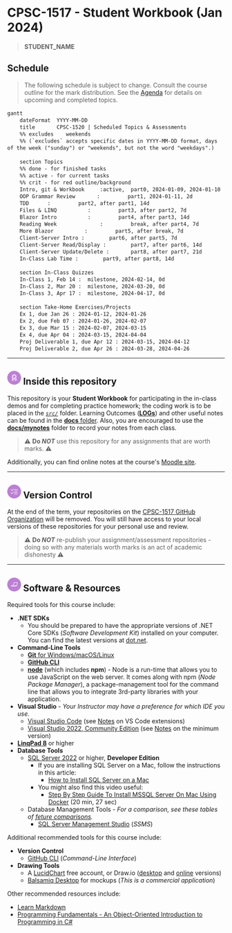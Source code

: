 # CPSC-1517 - **Student Workbook** (Jan 2024)

> **STUDENT_NAME**

## Schedule

> The following schedule is subject to change. Consult the course outline for the mark distribution. See the [Agenda](./Agenda.md) for details on upcoming and completed topics.

```mermaid
gantt
    dateFormat  YYYY-MM-DD
    title       CPSC-1520 | Scheduled Topics & Assessments
    %% excludes    weekends
    %% (`excludes` accepts specific dates in YYYY-MM-DD format, days of the week ("sunday") or "weekends", but not the word "weekdays".)

    section Topics
    %% done - for finished tasks
    %% active - for current tasks
    %% crit - for red outline/background
    Intro, git & Workbook     :active,  part0, 2024-01-09, 2024-01-10
    OOP Grammar Review       :         part1, 2024-01-11, 2d
    TDD      :         part2, after part1, 14d
    Files & LINQ          :         part3, after part2, 7d
    Blazor Intro          :         part4, after part3, 14d
    Reading Week              :         break, after part4, 7d
    More Blazor          :         part5, after break, 7d
    Client-Server Intro :        part6, after part5, 7d
    Client-Server Read/Display :        part7, after part6, 14d
    Client-Server Update/Delete :       part8, after part7, 21d
    In-Class Lab Time :        part9, after part8, 14d

    section In-Class Quizzes
    In-Class 1, Feb 14 :  milestone, 2024-02-14, 0d
    In-Class 2, Mar 20 :  milestone, 2024-03-20, 0d
    In-Class 3, Apr 17 :  milestone, 2024-04-17, 0d

    section Take-Home Exercises/Projects
    Ex 1, due Jan 26 : 2024-01-12, 2024-01-26
    Ex 2, due Feb 07 : 2024-01-26, 2024-02-07
    Ex 3, due Mar 15 : 2024-02-07, 2024-03-15
    Ex 4, due Apr 04 : 2024-03-15, 2024-04-04
    Proj Deliverable 1, due Apr 12 : 2024-03-15, 2024-04-12
    Proj Deliverable 2, due Apr 26 : 2024-03-28, 2024-04-26

```

----

## ![Inside This Repo](./docs/images/level.png) Inside this repository

This repository is your **Student Workbook** for participating in the in-class demos and for completing practice homework; the coding work is to be placed in the [*`src/`*](./src/ReadMe.md) folder. Learning Outcomes ([**LOGs**](./docs/learning_outcomes/ReadMe.md)) and other useful notes can be found in the [**docs** folder](./docs). Also, you are encouraged to use the [**docs/mynotes**](./docs/mynotes/ReadMe.md) folder to record your notes from each class.

> :warning: **Do *NOT*** use this repository for any assignments that are worth marks. :warning:

Additionally, you can find online notes at the course's [Moodle site](https://moodle.nait.ca).

<!--
> *There are old,  unofficial [website notes](https://cpsc-1517.github.io). These notes are no longer maintained, but may still be useful for some aspects of this course. You should remember that they contain content that references the older .NET Framework which is no longer taught in this course, so don't attempt to blindly apply content into material for the current iteration of this course.*
-->

----

## ![Version Control](./docs/images/tasks.png) Version Control

At the end of the term, your repositories on the [CPSC-1517 GitHub Organization](https://github.com/CPSC-1517) will be removed. You will still have access to your local versions of these repositories for your personal use and review.

> :warning: **Do *NOT*** re-publish your assignment/assessment repositories - doing so with any materials worth marks is an act of academic dishonesty :warning:


----

## ![Software et.al.](./docs/images/code.png) Software & Resources

Required tools for this course include:

- **.NET SDKs**
  - You should be prepared to have the appropriate versions of .NET Core SDKs (*Software Development Kit*) installed on your computer. You can find the latest versions at [dot.net](https://dot.net).
- **Command-Line Tools**
  - [**Git** for Windows/macOS/Linux](https://git-scm.com/downloads)
  - [**GitHub CLI**](https://cli.github.com/)
  - [**node**](https://nodejs.org/en/download/) (which includes **npm**) - Node is a run-time that allows you to use JavaScript on the web server. It comes along with npm (*Node Package Manager*), a package-management tool for the command line that allows you to integrate 3rd-party libraries with your application.
- **Visual Studio** - *Your Instructor may have a preference for which IDE you use.*
  - [Visual Studio Code](https://code.visualstudio.com) (see [Notes](./docs/ToolTips.md#vs-code) on VS Code extensions)
  - [Visual Studio 2022, Community Edition](https://visualstudio.microsoft.com/) (see [Notes](./docs/ToolTips.md#vs-2022-community) on the minimum version)
- [**LinqPad 8**](https://www.linqpad.net/Download.aspx) or higher
- **Database Tools**
  - [SQL Server 2022](https://www.microsoft.com/sql-server/sql-server-downloads) or higher, **Developer Edition**
    - If you are installing SQL Server on a Mac, follow the instructions in this article:
      - [How to Install SQL Server on a Mac](https://database.guide/how-to-install-sql-server-on-a-mac/)
    - You might also find this video useful:
      - [Step By Step Guide To Install MSSQL Server On Mac Using Docker](https://youtu.be/BVNWRYPv78o) (20 min, 27 sec)
  - Database Management Tools - *For a comparison, see these tables of [feture comparisons](https://learn.microsoft.com/en-us/azure-data-studio/what-is-azure-data-studio#feature-comparison-with-sql-server-management-studio-ssms).*
    - [SQL Server Management Studio](https://docs.microsoft.com/sql/ssms/download-sql-server-management-studio-ssms?view=sql-server-ver15#download-ssms) (*SSMS*)

Additional recommended tools for this course include:

- **Version Control**
  - [GitHub CLI](https://cli.github.com/) (*Command-Line Interface*)
- **Drawing Tools**
  - A [LucidChart](https://www.lucidchart.com/pages/) free account, or Draw.io ([desktop](https://about.draw.io/integrations/#integrations_offline) and [online](https://draw.io) versions)
  - [Balsamiq Desktop](https://balsamiq.com/wireframes/desktop/) for mockups (*This is a commercial application*)

Other recommended resources include:

- [Learn Markdown](https://commonmark.org/help/)
- [Programming Fundamentals - An Object-Oriented Introduction to Programming in C#](https://programming-0101.github.io/TheBook/)

